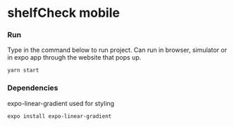 # shelfCheck mobile

### Run

Type in the command below to run project. Can run in browser, simulator or in expo app through the website that pops up.

`yarn start`

### Dependencies

expo-linear-gradient used for styling

`expo install expo-linear-gradient`